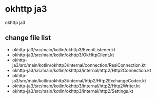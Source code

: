 # okhttp ja3

okhttp ja3

## change file list

- okhttp-ja3/src/main/kotlin/okhttp3/EventListener.kt
- okhttp-ja3/src/main/kotlin/okhttp3/OkHttpClient.kt
- okhttp-ja3/src/main/kotlin/okhttp3/internal/connection/RealConnection.kt
- okhttp-ja3/src/main/kotlin/okhttp3/internal/http2/Http2Connection.kt
- okhttp-ja3/src/main/kotlin/okhttp3/internal/http2/Http2ExchangeCodec.kt
- okhttp-ja3/src/main/kotlin/okhttp3/internal/http2/Http2Writer.kt
- okhttp-ja3/src/main/kotlin/okhttp3/internal/http2/Settings.kt